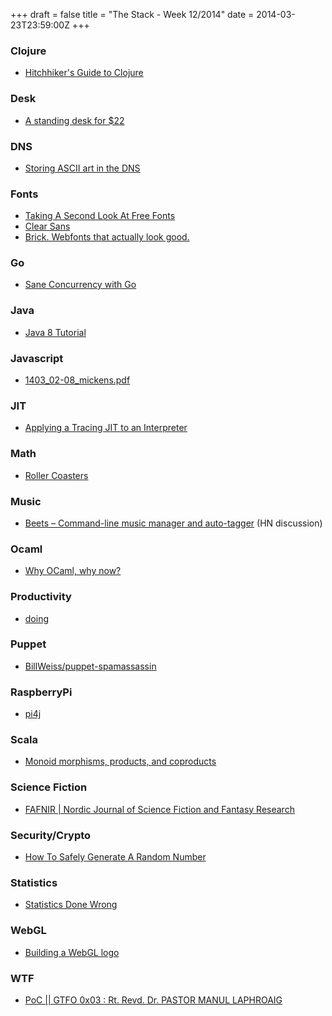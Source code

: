 +++
draft = false
title = "The Stack - Week 12/2014"
date = 2014-03-23T23:59:00Z
+++



### Clojure

 - [Hitchhiker's Guide to Clojure][Hitchhikersguidetoclojuresquidsblog]

[Hitchhikersguidetoclojuresquidsblog]: http://gigasquidsoftware.com/blog/2014/02/01/hitchhikers-guide-to-clojure/


### Desk

 - [A standing desk for $22][Astandingdeskfor22]

[Astandingdeskfor22]: http://iamnotaprogrammer.com/Ikea-Standing-desk-for-22-dollars.html


### DNS

 - [Storing ASCII art in the DNS][Storingasciiartinthednsfredericcambus]

[Storingasciiartinthednsfredericcambus]: http://www.cambus.net/storing-ascii-art-in-the-dns/


### Fonts

 - [Taking A Second Look At Free Fonts][Takingasecondlookatfreefontssmashingmagazine]
 - [Clear Sans][Clearsans01org]
 - [Brick. Webfonts that actually look good.][Brickwebfontsthatactuallylookgood]

[Takingasecondlookatfreefontssmashingmagazine]: http://www.smashingmagazine.com/2014/03/12/taking-a-second-look-at-free-fonts/
[Clearsans01org]: https://01.org/clear-sans
[Brickwebfontsthatactuallylookgood]: http://brick.im/


### Go

 - [Sane Concurrency with Go][Saneconcurrencywithgomozillacloudservices]

[Saneconcurrencywithgomozillacloudservices]: https://blog.mozilla.org/services/2014/03/12/sane-concurrency-with-go/


### Java

 - [Java 8 Tutorial][Java8tutorial]

[Java8tutorial]: http://winterbe.com/posts/2014/03/16/java-8-tutorial/


### Javascript

 - [1403_02-08_mickens.pdf][14030208mickenspdf]

[14030208mickenspdf]: https://www.usenix.org/system/files/1403_02-08_mickens.pdf


### JIT

 - [Applying a Tracing JIT to an Interpreter][Pypystatusblogapplyingatracingjittoaninterpreter]

[Pypystatusblogapplyingatracingjittoaninterpreter]: http://morepypy.blogspot.de/2009/03/applying-tracing-jit-to-interpreter.html?m=1


### Math

 - [Roller Coasters][Rollercoasters]

[Rollercoasters]: http://www.datagenetics.com/blog/march42014/index.html


### Music

 - [Beets – Command-line music manager and auto-tagger][Beetscommandlinemusicmanagerandautotaggerhackernews] (HN discussion)

[Beetscommandlinemusicmanagerandautotaggerhackernews]: https://news.ycombinator.com/item?id=7337021


### Ocaml

 - [Why OCaml, why now?][Whyocamlwhynowandysblog]

[Whyocamlwhynowandysblog]: http://spyder.wordpress.com/2014/03/16/why-ocaml-why-now/


### Productivity

 - [doing][Doingbrettterpstracom]

[Doingbrettterpstracom]: http://brettterpstra.com/projects/doing/


### Puppet

 - [BillWeiss/puppet-spamassassin][Billweisspuppetspamassassin]

[Billweisspuppetspamassassin]: https://github.com/BillWeiss/puppet-spamassassin


### RaspberryPi

 - [pi4j][pi4j]

[pi4j]: http://pi4j.com/


### Scala

 - [Monoid morphisms, products, and coproducts][Monoidmorphismsproductsandcoproductshigherorder]

[Monoidmorphismsproductsandcoproductshigherorder]: http://blog.higher-order.com/blog/2014/03/19/monoid-morphisms-products-coproducts/


### Science Fiction

 - [FAFNIR | Nordic Journal of Science Fiction and Fantasy Research][Fafnirnordicjournalofsciencefictionandfantasyresearch]

[Fafnirnordicjournalofsciencefictionandfantasyresearch]: http://journal.finfar.org/


### Security/Crypto

 - [How To Safely Generate A Random Number][Howtosafelygeneratearandomnumberquarrelsome]

[Howtosafelygeneratearandomnumberquarrelsome]: http://sockpuppet.org/blog/2014/02/25/safely-generate-random-numbers/


### Statistics

 - [Statistics Done Wrong][Welcomestatisticsdonewrong]

[Welcomestatisticsdonewrong]: http://www.statisticsdonewrong.com/


### WebGL

 - [Building a WebGL logo][Formconstantcodebuildingawebgllogo]

[Formconstantcodebuildingawebgllogo]: http://code.formconstantdance.org/post/79687709876/building-a-webgl-logo


### WTF

 - [PoC || GTFO 0x03 : Rt. Revd. Dr. PASTOR MANUL LAPHROAIG][Pocgtfo0x03rtrevddrpastormanullaphroaigfreedownloadstreaminginternetarchive]

[Pocgtfo0x03rtrevddrpastormanullaphroaigfreedownloadstreaminginternetarchive]: https://archive.org/details/pocorgtfo03